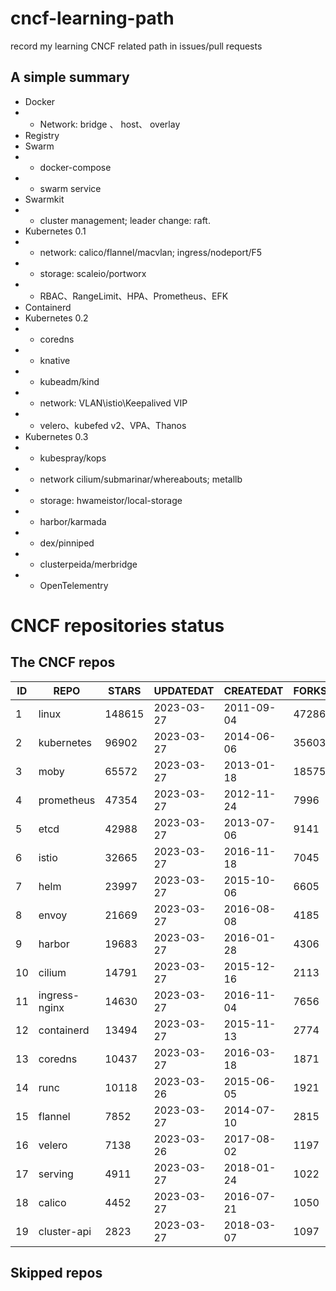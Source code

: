 # cncf-learning-path
record my learning CNCF related path in issues/pull requests

## A simple summary
- Docker
- - Network: bridge 、 host、 overlay
- Registry
- Swarm
- - docker-compose
- - swarm service
- Swarmkit
- - cluster management; leader change: raft.
- Kubernetes 0.1
- - network: calico/flannel/macvlan; ingress/nodeport/F5
- - storage: scaleio/portworx
- - RBAC、RangeLimit、HPA、Prometheus、EFK
- Containerd
- Kubernetes 0.2
- - coredns
- - knative
- - kubeadm/kind
- - network: VLAN\istio\Keepalived VIP
- - velero、kubefed v2、VPA、Thanos
- Kubernetes 0.3
- - kubespray/kops
- - network cilium/submarinar/whereabouts; metallb
- - storage: hwameistor/local-storage
- - harbor/karmada
- - dex/pinniped
- - clusterpeida/merbridge
- - OpenTelementry

# CNCF repositories status
<!--START_SECTION:github_repos-->
## The CNCF repos
| ID |     REPO      | STARS  | UPDATEDAT  | CREATEDAT  | FORKSCOUNT |
|----|---------------|--------|------------|------------|------------|
|  1 | linux         | 148615 | 2023-03-27 | 2011-09-04 |      47286 |
|  2 | kubernetes    |  96902 | 2023-03-27 | 2014-06-06 |      35603 |
|  3 | moby          |  65572 | 2023-03-27 | 2013-01-18 |      18575 |
|  4 | prometheus    |  47354 | 2023-03-27 | 2012-11-24 |       7996 |
|  5 | etcd          |  42988 | 2023-03-27 | 2013-07-06 |       9141 |
|  6 | istio         |  32665 | 2023-03-27 | 2016-11-18 |       7045 |
|  7 | helm          |  23997 | 2023-03-27 | 2015-10-06 |       6605 |
|  8 | envoy         |  21669 | 2023-03-27 | 2016-08-08 |       4185 |
|  9 | harbor        |  19683 | 2023-03-27 | 2016-01-28 |       4306 |
| 10 | cilium        |  14791 | 2023-03-27 | 2015-12-16 |       2113 |
| 11 | ingress-nginx |  14630 | 2023-03-27 | 2016-11-04 |       7656 |
| 12 | containerd    |  13494 | 2023-03-27 | 2015-11-13 |       2774 |
| 13 | coredns       |  10437 | 2023-03-27 | 2016-03-18 |       1871 |
| 14 | runc          |  10118 | 2023-03-26 | 2015-06-05 |       1921 |
| 15 | flannel       |   7852 | 2023-03-27 | 2014-07-10 |       2815 |
| 16 | velero        |   7138 | 2023-03-26 | 2017-08-02 |       1197 |
| 17 | serving       |   4911 | 2023-03-27 | 2018-01-24 |       1022 |
| 18 | calico        |   4452 | 2023-03-27 | 2016-07-21 |       1050 |
| 19 | cluster-api   |   2823 | 2023-03-27 | 2018-03-07 |       1097 |



## Skipped repos
<!--END_SECTION:github_repos-->
